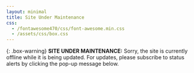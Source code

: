 ```yaml
---
layout: minimal
title: Site Under Maintenance
css: 
  - /fontawesome470/css/font-awesome.min.css
  - /assets/css/box.css
---
```


<!--- 
{: .box-note}
<i class="fa fa-commenting icon-blue" aria-hidden="true"></i> **NOTE:** This should be rendered as a note
{: .box-error}
<i class="fas fa-exclamation-triangle" aria-hidden="true"></i> **ERROR:** This should be highlighted as error!
{: .box-success}
<i class="fas fa-check-circle" aria-hidden="true"></i> **SUCCESS:** This should be success box!
--->

{: .box-warning}
<i class="fa fa-bolt icon-yellow" aria-hidden="true"></i> **SITE UNDER MAINTENANCE:** Sorry, the site is currently offline while it is being updated. For updates, please subscribe to status alerts by clicking the pop-up message below. 

<script src="https://wtf6p02lxp1q.statuspage.io/embed/script.js"></script>
